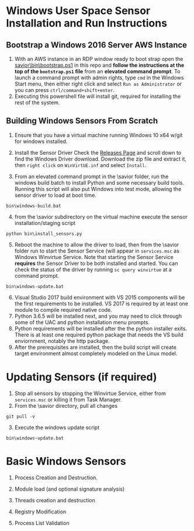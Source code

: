 # Windows User Space Sensor Installation and Run Instructions

## Bootstrap a Windows 2016 Server AWS Instance
1) With an AWS instance in an RDP window ready to boot strap open the [savior\bin\bootstrap.ps1](../../bin/bootstrap.ps1) in this repo and **follow the instructions at the top of the `bootstrap.ps1` file** from an **elevated command prompt**. To launch a command prompt with admin rights, type `cmd` in the Windows Start menu, then either right click and select `Run as Administrator` or you can press `ctrl/command+shift+enter`.
2) Executing this powershell file will install git, required for installing the rest of the system.

## Building Windows Sensors From Scratch
1. Ensure that you have a virtual machine running Windows 10 x64 w/git for windows installed.

2. Install the Sensor Driver
Check the [Releases Page](https://github.com/twosixlabs/savior/releases) and scroll down to find the Windows Driver download. Download the zip file and extract it, then `right click` on `WinVirtUE.inf` and select `Install`. 

3. From an elevated command prompt in the \savior folder, run the windows build batch to install Python and some necessary build tools. Running this script will also put Windows into test mode, allowing the sensor driver to load at boot time.
```Cmd
bin\windows-build.bat
```
4. from the \savior subdirectory on the virtual machine execute the sensor installation/staging script
```Cmd
python bin\install_sensors.py
```

5. Reboot the machine to allow the driver to load, then from the \savior folder run to start the Sensor Service (will appear in `services.msc` as Windows Winvirtue Service. Note that starting the Sensor Service **requires** the Sensor Driver to be both installed and started. You can check the status of the driver by running `sc query winvirtue` at a command prompt.
```Cmd
bin\windows-update.bat
```

6. Visual Studio 2017 build environment with VS 2015 components will be the first requirements to be installed.  VS 2017 is required by at least one module to compile required native code.
7. Python 3.6.5 will be installed next, and you may need to click through some of the UAC and python installation menu prompts.
8. Python requirements will be installed after the the python installer exits.  There is at least one required python package that needs the VS build enviornment, notably the http package.
9. After the prerequisites are installed, then the build script will create target environment almost completely modeled on the Linux model.

# Updating Sensors (if required)
1. Stop all sensors by stopping the Winvirtue Service, either from `services.msc` or killing it from Task Manager.
2. From the \savior directory, pull all changes
```Cmd
git pull -v
```
3. Execute the windows update script
```Cmd
bin\windows-update.bat
```


# Basic Windows Sensors
1. Process Creation and Destruction.  

2. Module load (and optional signature analysis)

3. Threads creation and destruction

4. Registry Modification

5. Process List Validation
